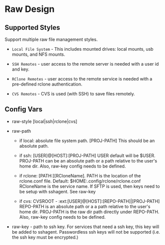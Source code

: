 # Raw Design

## Supported Styles

Support multiple raw file management styles.

* `Local File System` - This includes mounted drives: local mounts, usb
mounts, and NFS mounts.

* `SSH Remotes` - user access to the remote server is needed with a user
id and key.

* `RClone Remotes` - user access to the remote service is needed with a
pre-defined rclone authentication.

* `CVS Remotes` - CVS is used (with SSH) to save files remotely.

## Config Vars

* raw-style [local|ssh|rclone|cvs]

* raw-path

    - if local: absolute file system path. [PROJ-PATH] This should be
      an absolute path.
    
    - if ssh: [USER]@[HOST]:[PROJ-PATH] USER default will be
      $USER. PROJ-PATH can be an absolute path or a path relative to
      the user's home dir. Also, raw-key config needs to be defined.
    
    - if rclone: [PATH:][RCloneName]. PATH is the location of the
      rclone.conf file. Default: $HOME:.config/rclone/rclone.conf
      RCloneName is the service name. If SFTP is used, then keys need
      to be setup with sshagent. See raw-key
    
    - if cvs: CVSROOT - :ext:[USER]@[HOST]:[REPO-PATH]|[PROJ-PATH]
      REPO-PATH is an absolute path or a a path relative to the user's home dir.
      PROJ-PATH is the raw dir path directly under REPO-PATH.
      Also, raw-key config needs to be defined.

* raw-key - path to ssh key. For services that need a ssh key, this
  key will be added to sshagent. Passwordless ssh keys will not be
  supported (i.e. the ssh key must be encrypted.)
